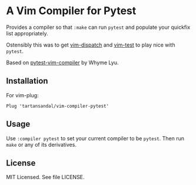 # A Vim Compiler for Pytest

Provides a compiler so that `:make` can run `pytest` and populate your quickfix
list appropriately.

Ostensibly this was to get [vim-dispatch] and [vim-test] to play nice with
`pytest`.

Based on [pytest-vim-compiler] by Whyme Lyu.

## Installation

For vim-plug:

```viml
Plug 'tartansandal/vim-compiler-pytest'
```

## Usage

Use `:compiler pytest` to set your current compiler to be `pytest`.
Then run `make` or any of its derivatives.

## License

MIT Licensed. See file LICENSE.

[pytest-vim-compiler]: https://github.com/5long/pytest-vim-compiler
[vim-dispatch]: https://github.com/tpope/vim-dispatch
[vim-test]: https://github.com/janko/vim-test
